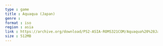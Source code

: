 ```yaml
---
type : game
title : Aquaqua (Japan)
genre : 
format : iso
region : asia
link : https://archive.org/download/PS2-ASIA-ROMS321COM/Aquaqua%20%28Japan%29.7z
size : 512MB
---
```

